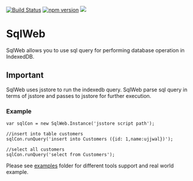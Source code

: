 [![Build Status](https://travis-ci.org/ujjwalguptaofficial/sqlweb.svg?branch=master)](https://travis-ci.org/ujjwalguptaofficial/sqlweb)
[![npm version](https://badge.fury.io/js/sqlweb.svg)](https://badge.fury.io/js/sqlweb)
[![](https://data.jsdelivr.com/v1/package/npm/sqlweb/badge)](https://www.jsdelivr.com/package/npm/sqlweb)

# SqlWeb

SqlWeb allows you to use sql query for performing database operation in IndexedDB.

## Important
SqlWeb uses jsstore to run the indexedb query. SqlWeb parse sql query in terms of jsstore and passes to jsstore for further execution.

### Example

```
var sqlCon = new SqlWeb.Instance('jsstore script path');

//insert into table customers
sqlCon.runQuery('insert into Customers ({id: 1,name:ujjwal})');

//select all customers
sqlCon.runQuery('select from Customers');

```

Please see [examples](https://github.com/ujjwalguptaofficial/sqlweb/tree/master/examples) folder for different tools support and real world example.